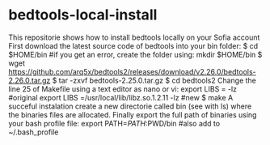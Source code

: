 # bedtools-local-install
This repositorie shows how to install bedtools locally on your Sofia account
First download the latest source code of bedtools into your bin folder:
$ cd $HOME/bin #if you get an error, create the folder using: mkdir $HOME/bin
$ wget https://github.com/arq5x/bedtools2/releases/download/v2.26.0/bedtools-2.26.0.tar.gz 
$ tar -zxvf bedtools-2.25.0.tar.gz
$ cd bedtools2
Change the line 25 of Makefile using a text editor as nano or vi:
export LIBS             = -lz #original
export LIBS             =/usr/local/lib/libz.so.1.2.11 -lz #new
$ make
A succeful instalation create a new directorie called bin (see with ls) where the binaries files are allocated.
Finally export the full path of binaries using your bash profile file:
export PATH=$PATH:$PWD/bin #also add to ~/.bash_profile 

